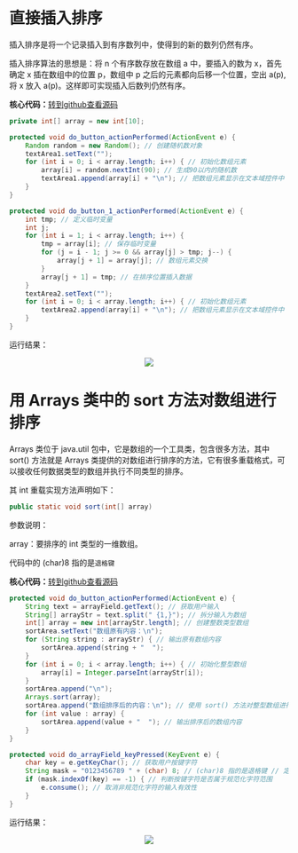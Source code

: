 # 直接插入排序

插入排序是将一个记录插入到有序数列中，使得到的新的数列仍然有序。

插入排序算法的思想是：将 n 个有序数存放在数组 a 中，要插入的数为 x，首先确定 x 插在数组中的位置 p，数组中 p 之后的元素都向后移一个位置，空出 a(p),将 x 放入 a(p)。这样即可实现插入后数列仍然有序。

**核心代码：**<a href="https://github.com/renkaigis/KeepCoding/tree/master/2017/09/13" target="_blank">转到github查看源码</a>

```java
private int[] array = new int[10];

protected void do_button_actionPerformed(ActionEvent e) {
    Random random = new Random(); // 创建随机数对象
    textArea1.setText("");
    for (int i = 0; i < array.length; i++) { // 初始化数组元素
        array[i] = random.nextInt(90); // 生成90以内的随机数
        textArea1.append(array[i] + "\n"); // 把数组元素显示在文本域控件中
    }
}

protected void do_button_1_actionPerformed(ActionEvent e) {
    int tmp; // 定义临时变量
    int j;
    for (int i = 1; i < array.length; i++) {
        tmp = array[i]; // 保存临时变量
        for (j = i - 1; j >= 0 && array[j] > tmp; j--) {
            array[j + 1] = array[j]; // 数组元素交换
        }
        array[j + 1] = tmp; // 在排序位置插入数据
    }
    textArea2.setText("");
    for (int i = 0; i < array.length; i++) { // 初始化数组元素
        textArea2.append(array[i] + "\n"); // 把数组元素显示在文本域控件中
    }
}
```

运行结果：

<div align="center"><img src="http://image.renkaigis.com/keepcoding/2017091301.png"></div>

# 用 Arrays 类中的 sort 方法对数组进行排序

Arrays 类位于 java.util 包中，它是数组的一个工具类，包含很多方法，其中 sort() 方法就是 Arrays 类提供的对数组进行排序的方法，它有很多重载格式，可以接收任何数据类型的数组并执行不同类型的排序。

其 int 重载实现方法声明如下：

```java
public static void sort(int[] array)
```

参数说明：

array：要排序的 int 类型的一维数组。

代码中的 (char)8 指的是`退格键`

**核心代码：**<a href="https://github.com/renkaigis/KeepCoding/tree/master/2017/09/13" target="_blank">转到github查看源码</a>

```java
protected void do_button_actionPerformed(ActionEvent e) {
    String text = arrayField.getText(); // 获取用户输入
    String[] arrayStr = text.split(" {1,}"); // 拆分输入为数组
    int[] array = new int[arrayStr.length]; // 创建整数类型数组
    sortArea.setText("数组原有内容：\n");
    for (String string : arrayStr) { // 输出原有数组内容
        sortArea.append(string + "  ");
    }
    for (int i = 0; i < array.length; i++) { // 初始化整型数组
        array[i] = Integer.parseInt(arrayStr[i]);
    }
    sortArea.append("\n");
    Arrays.sort(array);
    sortArea.append("数组排序后的内容：\n"); // 使用 sort() 方法对整型数组进行排序
    for (int value : array) {
        sortArea.append(value + "  "); // 输出排序后的数组内容
    }
}

protected void do_arrayField_keyPressed(KeyEvent e) {
    char key = e.getKeyChar(); // 获取用户按键字符
    String mask = "0123456789 " + (char) 8; // (char)8 指的是退格键 // 定义规范化字符模板
    if (mask.indexOf(key) == -1) { // 判断按键字符是否属于规范化字符范围
        e.consume(); // 取消非规范化字符的输入有效性
    }
}
```

运行结果：

<div align="center"><img src="http://image.renkaigis.com/keepcoding/2017091302.png"></div>